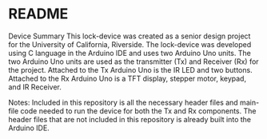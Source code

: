 README
========
Device Summary
This lock-device was created as a senior design project for the University of California, Riverside. The lock-device was developed using C language in the Arduino IDE and uses two Arduino Uno units. The two Arduino Uno units are used as the transmitter (Tx) and Receiver (Rx) for the project. Attached to the Tx Arduino Uno is the IR LED and two buttons. Attached to the Rx Arduino Uno is a TFT display, stepper motor, keypad, and IR Receiver.

Notes:
Included in this repository is all the necessary header files and main-file code needed to run the device for both the Tx and Rx components. The header files that are not included in this repository is already built into the Arduino IDE.